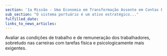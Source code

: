 ```yaml
---
section: '1a Missão - Uma Economia em Transformação Assente em Contas Equilibradas'
sub_section: "O sistema portuário é um ativo estratégico..."
fulfilled_date:
links_to_news_articles:
---
```


Avaliar as condições de trabalho e de remuneração dos trabalhadores, sobretudo nas carreiras com tarefas física e psicologicamente mais exigentes.